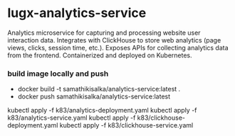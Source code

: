 # lugx-analytics-service
Analytics microservice for capturing and processing website user interaction data. Integrates with ClickHouse to store web analytics (page views, clicks, session time, etc.). Exposes APIs for collecting analytics data from the frontend. Containerized and deployed on Kubernetes.
### build image locally and push 

- docker build -t samathikisalka/analytics-service:latest .
- docker push samathikisalka/analytics-service:latest


kubectl apply -f k83/analytics-deployment.yaml
kubectl apply -f k83/analytics-service.yaml
kubectl apply -f k83/clickhouse-deployment.yaml
kubectl apply -f k83/clickhouse-service.yaml
